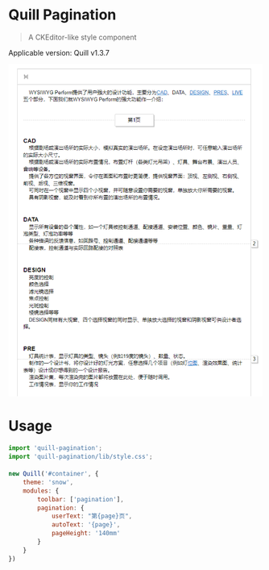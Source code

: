 # Quill Pagination
> A CKEditor-like style component

Applicable version: Quill v1.3.7

![Example](./src/example.png "quill-pagination")

# Usage
```js
import 'quill-pagination';
import 'quill-pagination/lib/style.css';

new Quill('#container', {
    theme: 'snow',
    modules: {
        toolbar: ['pagination'],
        pagination: {
            userText: "第{page}页",
            autoText: '{page}',
            pageHeight: '140mm'
        }
    }
})

```